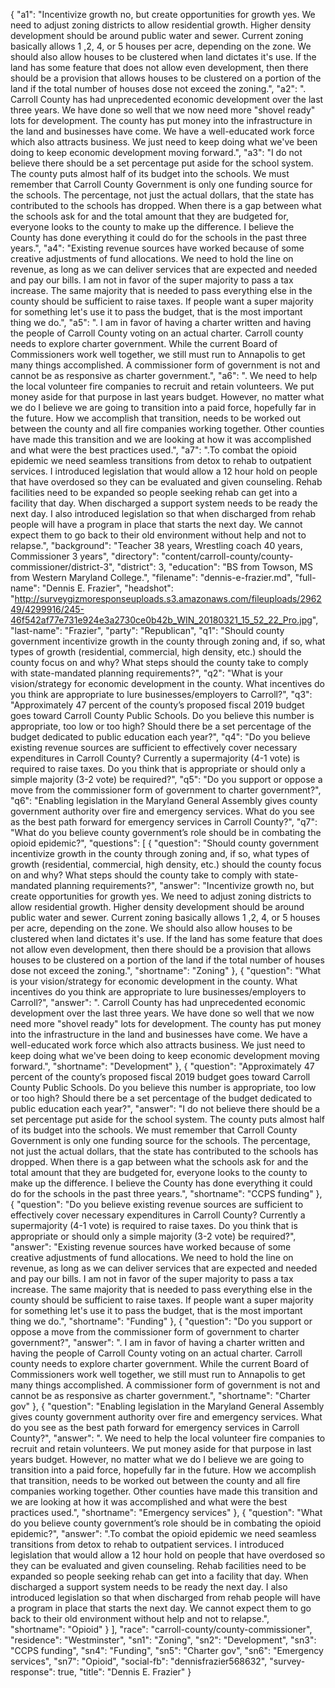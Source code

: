 {
  "a1": "Incentivize growth no, but create opportunities for growth yes. We need to adjust zoning districts to allow residential growth. Higher density development should be around public water and sewer. Current zoning basically allows 1 ,2, 4, or 5 houses per acre, depending on the zone. We should also allow houses to be clustered when land dictates it's use. If the land has some feature that does not allow even development, then there should be a provision that allows houses to be clustered on a portion of the land if the total number of houses dose not exceed the zoning.",
  "a2": ". Carroll County has had unprecedented economic development over the last three years. We have done so well that we now need more \"shovel ready\" lots for development. The county has put money into the infrastructure in the land and businesses have come. We have a well-educated work force which also attracts business. We just need to keep doing what we've been doing to keep economic development moving forward.",
  "a3": "I do not believe there should be a set percentage put aside for the school system. The county puts almost half of its budget into the schools.  We must remember that Carroll County Government is only one funding source for the schools.  The percentage, not just the actual dollars, that the state has contributed to the schools has dropped. When there is a gap between what the schools ask for and the total amount that they are budgeted for, everyone looks to the county to make up the difference. I believe the County has done everything it could do for the schools in the past three years.",
  "a4": "Existing revenue sources have worked because of some creative adjustments of fund allocations.  We need to hold the line on revenue, as long as we can deliver services that are expected and needed and pay our bills. I am not in favor of the super majority to pass a tax increase. The same majority that is needed to pass everything else in the county should be sufficient to raise taxes. If people want a super majority for something let's use it to pass the budget, that is the most important thing we do.",
  "a5": ". I am in favor of having a charter written and having the people of Carroll County voting on an actual charter. Carroll county needs to explore charter government. While the current Board of Commissioners work well together, we still must run to Annapolis to get many things accomplished. A commissioner form of government is not and cannot be as responsive as charter government.",
  "a6": ". We need to help the local volunteer fire companies to recruit and retain volunteers. We put money aside for that purpose in last years budget. However, no matter what we do I believe we are going to transition into a paid force, hopefully far in the future. How we accomplish that transition, needs to be worked out between the county and all fire companies working together. Other counties have made this transition and we are looking at how it was accomplished and what were the best practices used.",
  "a7": ".To combat the opioid epidemic we need seamless transitions from detox to rehab to outpatient services. I introduced legislation that would allow a 12 hour hold on people that have overdosed so they can be evaluated and given counseling. Rehab facilities need to be expanded so people seeking rehab can get into a facility that day. When discharged a support system needs to be ready the next day. I also introduced legislation so that when discharged from rehab people will have a program in place that starts the next day. We cannot expect them to go back to their old environment without help and not to relapse.",
  "background": "Teacher 38 years, Wrestling coach 40 years, Commissioner 3 years",
  "directory": "content/carroll-county/county-commissioner/district-3",
  "district": 3,
  "education": "BS from Towson, MS from Western Maryland College.",
  "filename": "dennis-e-frazier.md",
  "full-name": "Dennis E. Frazier",
  "headshot": "http://surveygizmoresponseuploads.s3.amazonaws.com/fileuploads/296249/4299916/245-46f542af77e731e924e3a2730ce0b42b_WIN_20180321_15_52_22_Pro.jpg",
  "last-name": "Frazier",
  "party": "Republican",
  "q1": "Should county government incentivize growth in the county through zoning and, if so, what types of growth (residential, commercial, high density, etc.) should the county focus on and why? What steps should the county take to comply with state-mandated planning requirements?",
  "q2": "What is your vision/strategy for economic development in the county. What incentives do you think are appropriate to lure businesses/employers to Carroll?",
  "q3": "Approximately 47 percent of the county’s proposed fiscal 2019 budget goes toward Carroll County Public Schools. Do you believe this number is appropriate, too low or too high? Should there be a set percentage of the budget dedicated to public education each year?",
  "q4": "Do you believe existing revenue sources are sufficient to effectively cover necessary expenditures in Carroll County? Currently a supermajority (4-1 vote) is required to raise taxes. Do you think that is appropriate or should only a simple majority (3-2 vote) be required?",
  "q5": "Do you support or oppose a move from the commissioner form of government to charter government?",
  "q6": "Enabling legislation in the Maryland General Assembly gives county government authority over fire and emergency services. What do you see as the best path forward for emergency services in Carroll County?",
  "q7": "What do you believe county government’s role should be in combating the opioid epidemic?",
  "questions": [
    {
      "question": "Should county government incentivize growth in the county through zoning and, if so, what types of growth (residential, commercial, high density, etc.) should the county focus on and why? What steps should the county take to comply with state-mandated planning requirements?",
      "answer": "Incentivize growth no, but create opportunities for growth yes. We need to adjust zoning districts to allow residential growth. Higher density development should be around public water and sewer. Current zoning basically allows 1 ,2, 4, or 5 houses per acre, depending on the zone. We should also allow houses to be clustered when land dictates it's use. If the land has some feature that does not allow even development, then there should be a provision that allows houses to be clustered on a portion of the land if the total number of houses dose not exceed the zoning.",
      "shortname": "Zoning"
    },
    {
      "question": "What is your vision/strategy for economic development in the county. What incentives do you think are appropriate to lure businesses/employers to Carroll?",
      "answer": ". Carroll County has had unprecedented economic development over the last three years. We have done so well that we now need more \"shovel ready\" lots for development. The county has put money into the infrastructure in the land and businesses have come. We have a well-educated work force which also attracts business. We just need to keep doing what we've been doing to keep economic development moving forward.",
      "shortname": "Development"
    },
    {
      "question": "Approximately 47 percent of the county’s proposed fiscal 2019 budget goes toward Carroll County Public Schools. Do you believe this number is appropriate, too low or too high? Should there be a set percentage of the budget dedicated to public education each year?",
      "answer": "I do not believe there should be a set percentage put aside for the school system. The county puts almost half of its budget into the schools.  We must remember that Carroll County Government is only one funding source for the schools.  The percentage, not just the actual dollars, that the state has contributed to the schools has dropped. When there is a gap between what the schools ask for and the total amount that they are budgeted for, everyone looks to the county to make up the difference. I believe the County has done everything it could do for the schools in the past three years.",
      "shortname": "CCPS funding"
    },
    {
      "question": "Do you believe existing revenue sources are sufficient to effectively cover necessary expenditures in Carroll County? Currently a supermajority (4-1 vote) is required to raise taxes. Do you think that is appropriate or should only a simple majority (3-2 vote) be required?",
      "answer": "Existing revenue sources have worked because of some creative adjustments of fund allocations.  We need to hold the line on revenue, as long as we can deliver services that are expected and needed and pay our bills. I am not in favor of the super majority to pass a tax increase. The same majority that is needed to pass everything else in the county should be sufficient to raise taxes. If people want a super majority for something let's use it to pass the budget, that is the most important thing we do.",
      "shortname": "Funding"
    },
    {
      "question": "Do you support or oppose a move from the commissioner form of government to charter government?",
      "answer": ". I am in favor of having a charter written and having the people of Carroll County voting on an actual charter. Carroll county needs to explore charter government. While the current Board of Commissioners work well together, we still must run to Annapolis to get many things accomplished. A commissioner form of government is not and cannot be as responsive as charter government.",
      "shortname": "Charter gov"
    },
    {
      "question": "Enabling legislation in the Maryland General Assembly gives county government authority over fire and emergency services. What do you see as the best path forward for emergency services in Carroll County?",
      "answer": ". We need to help the local volunteer fire companies to recruit and retain volunteers. We put money aside for that purpose in last years budget. However, no matter what we do I believe we are going to transition into a paid force, hopefully far in the future. How we accomplish that transition, needs to be worked out between the county and all fire companies working together. Other counties have made this transition and we are looking at how it was accomplished and what were the best practices used.",
      "shortname": "Emergency services"
    },
    {
      "question": "What do you believe county government’s role should be in combating the opioid epidemic?",
      "answer": ".To combat the opioid epidemic we need seamless transitions from detox to rehab to outpatient services. I introduced legislation that would allow a 12 hour hold on people that have overdosed so they can be evaluated and given counseling. Rehab facilities need to be expanded so people seeking rehab can get into a facility that day. When discharged a support system needs to be ready the next day. I also introduced legislation so that when discharged from rehab people will have a program in place that starts the next day. We cannot expect them to go back to their old environment without help and not to relapse.",
      "shortname": "Opioid"
    }
  ],
  "race": "carroll-county/county-commissioner",
  "residence": "Westminster",
  "sn1": "Zoning",
  "sn2": "Development",
  "sn3": "CCPS funding",
  "sn4": "Funding",
  "sn5": "Charter gov",
  "sn6": "Emergency services",
  "sn7": "Opioid",
  "social-fb": "dennisfrazier568632",
  "survey-response": true,
  "title": "Dennis E. Frazier"
}
